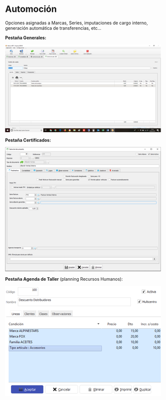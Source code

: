 # Automoción

Opciones asignadas a Marcas, Series, imputaciones de cargo interno, generación automática de transferencias, etc...

**Pestaña Generales:**

![](../../../.gitbook/assets/image%20%28168%29.png)

**Pestaña Certificados:**

![](../../../.gitbook/assets/image%20%28283%29.png)

**Pestaña Agenda de Taller** \(planning Recursos Humanos\):

![](../../../.gitbook/assets/image%20%2849%29.png)

